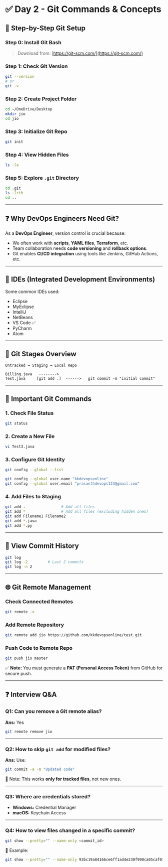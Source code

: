 
# ✅ Day 2 - Git Commands & Concepts

## 🔧 Step-by-Step Git Setup

### Step 0: Install Git Bash  
> Download from: [https://git-scm.com/](https://git-scm.com/)

### Step 1: Check Git Version
```bash
git --version
# or
git -v
```

### Step 2: Create Project Folder
```bash
cd ~/OneDrive/Desktop
mkdir jio
cd jio
```

### Step 3: Initialize Git Repo
```bash
git init
```

### Step 4: View Hidden Files
```bash
ls -la
```

### Step 5: Explore `.git` Directory
```bash
cd .git
ls -lrth
cd ..
```

---

## ❓ Why DevOps Engineers Need Git?

As a **DevOps Engineer**, version control is crucial because:
- We often work with **scripts**, **YAML files**, **Terraform**, etc.
- Team collaboration needs **code versioning** and **rollback options**.
- Git enables **CI/CD integration** using tools like Jenkins, GitHub Actions, etc.

---

## 🧠 IDEs (Integrated Development Environments)

Some common IDEs used:
- Eclipse
- MyEclipse
- IntelliJ
- NetBeans
- VS Code ✅
- PyCharm
- Atom

---

## 🔁 Git Stages Overview

```plaintext
Untracked → Staging → Local Repo

Billing.java   -------->
Test.java     [git add .]  ------>   git commit -m "initial commit"
```

---

## 📌 Important Git Commands

### 1. Check File Status
```bash
git status
```

### 2. Create a New File
```bash
vi Test3.java
```

### 3. Configure Git Identity
```bash
git config --global --list

git config --global user.name "kkdevopsonline"
git config --global user.email "prasanthdevops123@gmail.com"
```

### 4. Add Files to Staging
```bash
git add .                # Add all files
git add *                # Add all files (excluding hidden ones)
git add Filename1 Filename2
git add *.java
git add *.py
```

---

## 🧾 View Commit History
```bash
git log
git log -2         # Last 2 commits
git log -n 2
```

---

## 🌐 Git Remote Management

### Check Connected Remotes
```bash
git remote -v
```

### Add Remote Repository
```bash
git remote add jio https://github.com/kkdevopsonline/test.git
```

### Push Code to Remote Repo
```bash
git push jio master
```

✅ **Note:** You must generate a **PAT (Personal Access Token)** from GitHub for secure push.

---

## ❓ Interview Q&A

### Q1: Can you remove a Git remote alias?
**Ans:** Yes
```bash
git remote remove jio
```

---

### Q2: How to skip `git add` for modified files?
**Ans:** Use:
```bash
git commit -a -m "Updated code"
```
🔴 Note: This works **only for tracked files**, not new ones.

---

### Q3: Where are credentials stored?
- **Windows:** Credential Manager  
- **macOS:** Keychain Access

---

### Q4: How to view files changed in a specific commit?
```bash
git show --pretty="" --name-only <commit_id>
```

🧠 Example:
```bash
git show --pretty="" --name-only 93bc19a84166ce6ff1ad4e230f990ca05caf0150
```

